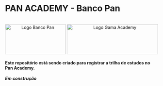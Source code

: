 <h1 aling="center">PAN ACADEMY - Banco Pan</h1>

<div style="display: inline_block" align="center"><br>
  <img align="center" alt="Logo Banco Pan" height="100" width="200" src="https://www.istoedinheiro.com.br/wp-content/uploads/sites/17/2019/08/banc-pan-768x432.png">
  <img align="center" alt="Logo Gama Academy" height="100" width="300" src="https://bancopan.corporate.gama.academy/wp-content/uploads/sites/10/2021/08/gama-academy-logo-horizontal-verde-preto.png">
</div>

<h4>Este repositório está sendo criado para registrar a trilha de estudos no Pan Academy.</h4>

***Em construção***

